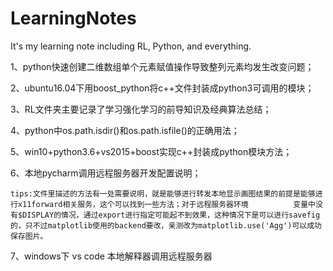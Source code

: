 # LearningNotes
It's my learning note including RL, Python, and everything.

1、python快速创建二维数组单个元素赋值操作导致整列元素均发生改变问题；

2、ubuntu16.04下用boost_python将c++文件封装成python3可调用的模块；

3、RL文件夹主要记录了学习强化学习的前导知识及经典算法总结；

4、python中os.path.isdir()和os.path.isfile()的正确用法；

5、win10+python3.6+vs2015+boost实现c++封装成python模块方法；

6、本地pycharm调用远程服务器开发配置说明；
    
    tips:文件里描述的方法有一处需要说明，就是能够进行转发本地显示画图结果的前提是能够进行x11forward相关服务，这个可以找到一些方法；对于远程服务器环境          变量中没有$DISPLAY的情况，通过export进行指定可能起不到效果，这种情况下是可以进行savefig的，只不过matplotlib使用的backend要改，亲测改为matplotlib.use('Agg')可以成功保存图片。

7、windows下 vs code 本地解释器调用远程服务器
